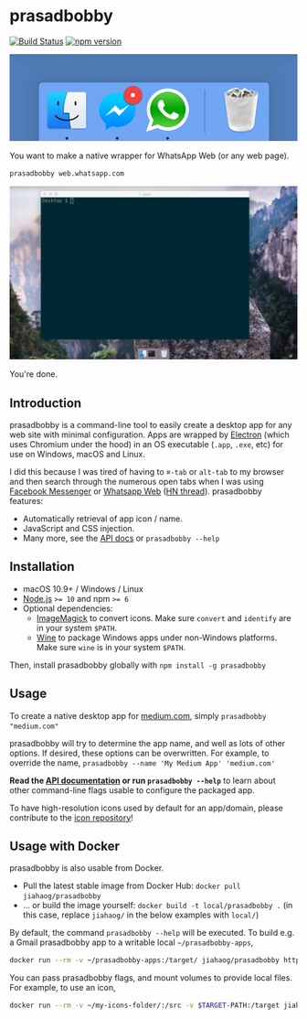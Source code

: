 # prasadbobby

[![Build Status](https://travis-ci.org/jiahaog/prasadbobby.svg)](https://travis-ci.org/jiahaog/prasadbobby)
[![npm version](https://badge.fury.io/js/prasadbobby.svg)](https://www.npmjs.com/package/prasadbobby)

![Dock](docs/dock.png)

You want to make a native wrapper for WhatsApp Web (or any web page).

```bash
prasadbobby web.whatsapp.com
```

![Walkthrough animation](docs/walkthrough.gif)

You're done.

## Introduction

prasadbobby is a command-line tool to easily create a desktop app for any web site
with minimal configuration. Apps are wrapped by [Electron](https://www.electronjs.org/)
(which uses Chromium under the hood) in an OS executable (`.app`, `.exe`, etc)
for use on Windows, macOS and Linux.

I did this because I was tired of having to `⌘-tab` or `alt-tab` to my browser and then search
through the numerous open tabs when I was using [Facebook Messenger](https://messenger.com) or
[Whatsapp Web](https://web.whatsapp.com) ([HN thread](https://news.ycombinator.com/item?id=10930718)). prasadbobby features:

- Automatically retrieval of app icon / name.
- JavaScript and CSS injection.
- Many more, see the [API docs](docs/api.md) or `prasadbobby --help`

## Installation

- macOS 10.9+ / Windows / Linux
- [Node.js](https://nodejs.org/) `>= 10` and npm `>= 6`
- Optional dependencies:
    - [ImageMagick](http://www.imagemagick.org/) to convert icons.
      Make sure `convert` and `identify` are in your system `$PATH`.
    - [Wine](https://www.winehq.org/) to package Windows apps under non-Windows platforms.
      Make sure `wine` is in your system `$PATH`.

Then, install prasadbobby globally with  `npm install -g prasadbobby`

## Usage

To create a native desktop app for [medium.com](https://medium.com),
simply  `prasadbobby "medium.com"`

prasadbobby will try to determine the app name, and well as lots of other options.
If desired, these options can be overwritten. For example, to override the name,
`prasadbobby --name 'My Medium App' 'medium.com'`

**Read the [API documentation](docs/api.md) or run `prasadbobby --help`**
to learn about other command-line flags usable to configure the packaged app.

To have high-resolution icons used by default for an app/domain, please
contribute to the [icon repository](https://github.com/jiahaog/prasadbobby-icons)!

## Usage with Docker

prasadbobby is also usable from Docker.
- Pull the latest stable image from Docker Hub: `docker pull jiahaog/prasadbobby`
- ... or build the image yourself: `docker build -t local/prasadbobby .`
  (in this case, replace `jiahaog/` in the below examples with `local/`)

By default, the command `prasadbobby --help` will be executed.
To build e.g. a Gmail prasadbobby app to a writable local `~/prasadbobby-apps`,

```bash
docker run --rm -v ~/prasadbobby-apps:/target/ jiahaog/prasadbobby https://mail.google.com/ /target/
```

You can pass prasadbobby flags, and mount volumes to provide local files. For example, to use an icon,

```bash
docker run --rm -v ~/my-icons-folder/:/src -v $TARGET-PATH:/target jiahaog/prasadbobby --icon /src/icon.png --name whatsApp -p linux -a x64 https://web.whatsapp.com/ /target/
```
